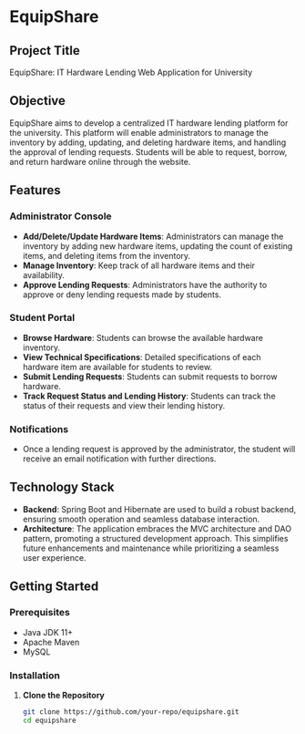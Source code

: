# EquipShare

## Project Title
EquipShare: IT Hardware Lending Web Application for University

## Objective
EquipShare aims to develop a centralized IT hardware lending platform for the university. This platform will enable administrators to manage the inventory by adding, updating, and deleting hardware items, and handling the approval of lending requests. Students will be able to request, borrow, and return hardware online through the website.

## Features

### Administrator Console
- **Add/Delete/Update Hardware Items**: Administrators can manage the inventory by adding new hardware items, updating the count of existing items, and deleting items from the inventory.
- **Manage Inventory**: Keep track of all hardware items and their availability.
- **Approve Lending Requests**: Administrators have the authority to approve or deny lending requests made by students.

### Student Portal
- **Browse Hardware**: Students can browse the available hardware inventory.
- **View Technical Specifications**: Detailed specifications of each hardware item are available for students to review.
- **Submit Lending Requests**: Students can submit requests to borrow hardware.
- **Track Request Status and Lending History**: Students can track the status of their requests and view their lending history.

### Notifications
- Once a lending request is approved by the administrator, the student will receive an email notification with further directions.

## Technology Stack
- **Backend**: Spring Boot and Hibernate are used to build a robust backend, ensuring smooth operation and seamless database interaction.
- **Architecture**: The application embraces the MVC architecture and DAO pattern, promoting a structured development approach. This simplifies future enhancements and maintenance while prioritizing a seamless user experience.

## Getting Started

### Prerequisites
- Java JDK 11+
- Apache Maven
- MySQL 

### Installation

1. **Clone the Repository**
   ```sh
   git clone https://github.com/your-repo/equipshare.git
   cd equipshare
